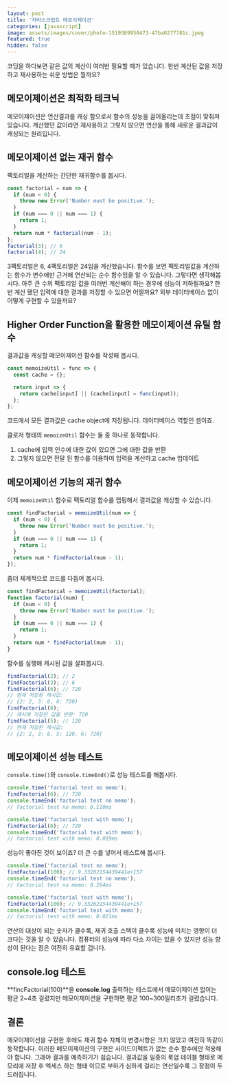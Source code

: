 ```yaml
---
layout: post
title: '자바스크립트 메모이제이션'
categories: [javascript]
image: assets/images/cover/photo-1519389950473-47ba0277781c.jpeg
featured: true
hidden: false
---
```


코딩을 하다보면 같은 값의 계산이 여러번 필요할 때가 있습니다. 한번 계산된 값을 저장하고 재사용하는 쉬운 방법은 뭘까요?

## 메모이제이션은 최적화 테크닉

메모이제이션은 연산결과를 캐싱 함으로서 함수의 성능을 끌어올리는데 초점이 맞춰져 있습니다. 계산했던 값이라면 재사용하고 그렇지 않으면 연산을 통해 새로운 결과값이 캐싱되는 원리입니다.

## 메모이제이션 없는 재귀 함수

팩토리얼을 계산하는 간단한 재귀함수를 봅시다.

```javascript
const factorial = num => {
  if (num < 0) {
    throw new Error('Number must be positive.');
  }
  if (num === 0 || num === 1) {
    return 1;
  }
  return num * factorial(num - 1);
};
factorial(3); // 6
factorial(4); // 24
```

3팩토리얼은 6, 4팩토리얼은 24임을 계산했습니다. 함수를 보면 팩토리얼값을 계산하는 함수가 변수에만 근거해 연산되는 순수 함수임을 알 수 있습니다. 그렇다면 생각해봅시다. 아주 큰 수의 팩토리얼 값을 여러번 계산해야 하는 경우에 성능이 저하될까요? 한번 계산 됐던 입력에 대한 결과를 저장할 수 있으면 어떨까요? 외부 데이터베이스 없이 어떻게 구현할 수 있을까요?

## Higher Order Function을 활용한 메모이제이션 유틸 함수

결과값을 캐싱할 메모이제이션 함수를 작성해 봅시다.

```javascript
const memoizeUtil = func => {
  const cache = {};

  return input => {
    return cache[input] || (cache[input] = func(input));
  };
};
```

코드에서 모든 결과값은 cache object에 저장됩니다. 데이터베이스 역할인 셈이죠.

클로저 형태의 `memoizeUtil` 함수는 둘 중 하나로 동작합니다.

1. cache에 입력 인수에 대한 값이 있으면 그에 대한 값을 반환
2. 그렇지 않으면 전달 된 함수를 이용하여 입력을 계산하고 cache 업데이트

## 메모이제이션 기능의 재귀 함수

이제 `memoizeUtil` 함수로 팩토리얼 함수를 랩핑해서 결과값을 캐싱할 수 있습니다.

```javascript
const findFactorial = memoizeUtil(num => {
  if (num < 0) {
    throw new Error('Number must be positive.');
  }
  if (num === 0 || num === 1) {
    return 1;
  }
  return num * findFactorial(num - 1);
});
```

좀더 체계적으로 코드를 다듬어 봅시다.

```javascript
const findFactorial = memoizeUtil(factorial);
function factorial(num) {
  if (num < 0) {
    throw new Error('Number must be positive.');
  }
  if (num === 0 || num === 1) {
    return 1;
  }
  return num * findFactorial(num - 1);
}
```

함수를 실행해 캐시된 값을 살펴봅시다.

```javascript
findFactorial(2); // 2
findFactorial(3); // 6
findFactorial(6); // 720
// 현재 저장된 캐시값:
// {2: 2, 3: 6, 6: 720}
findFactorial(6);
// 캐시에 저장된 값을 반환: 720
findFactorial(5); // 120
// 현재 저장된 캐시값:
// {2: 2, 3: 6, 5: 120, 6: 720}
```

## 메모이제이션 성능 테스트

`console.time()`와 `console.timeEnd()`로 성능 테스트를 해봅시다.

```javascript
console.time('factorial test no memo');
findFactorial(6); // 720
console.timeEnd('factorial test no memo');
// factorial test no memo: 0.110ms

console.time('factorial test with memo');
findFactorial(6); // 720
console.timeEnd('factorial test with memo');
// factorial test with memo: 0.019ms
```

성능이 좋아진 것이 보이죠? 더 큰 수를 넣어서 테스트해 봅시다.

```javascript
console.time('factorial test no memo');
findFactorial(100); // 9.33262154439441e+157
console.timeEnd('factorial test no memo');
// factorial test no memo: 0.264ms

console.time('factorial test with memo');
findFactorial(100); // 9.33262154439441e+157
console.timeEnd('factorial test with memo');
// factorial test with memo: 0.021ms
```

연산의 대상이 되는 숫자가 클수록, 재귀 호출 스택이 클수록 성능에 미치는 영향이 더 크다는 것을 알 수 있습니다. 컴퓨터의 성능에 따라 다소 차이는 있을 수 있지만 성능 향상이 된다는 점은 여전히 유효할 겁니다.

## console.log 테스트
**fincFactorial(100)**을 **console.log** 출력하는 테스트에서 메모이제이션 없이는 평균 2~4초 걸렸지만 메모이제이션을 구현하면 평균 100~300밀리초가 걸렸습니다.

## 결론
메모이제이션을 구현한 후에도 재귀 함수 자체의 변경사항은 크지 않았고 여전히 똑같이 동작합니다. 이러한 메모이제이션의 구현은 사이드이펙트가 없는 순수 함수에만 적용해야 합니다. 그래야 결과를 예측하기가 쉽습니다. 결과값을 일종의 룩업 테이블 형태로 메모리에 저장 후 엑세스 하는 형태 이므로 부하가 심하게 걸리는 연산일수록 그 장점이 두드러집니다.

